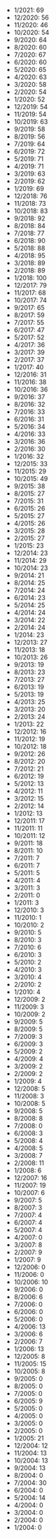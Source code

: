 *  1/2021: 69
*  12/2020: 56
*  11/2020: 46
*  10/2020: 54
*  9/2020: 64
*  8/2020: 60
*  7/2020: 67
*  6/2020: 60
*  5/2020: 65
*  4/2020: 63
*  3/2020: 58
*  2/2020: 54
*  1/2020: 52
*  12/2019: 54
*  11/2019: 54
*  10/2019: 63
*  9/2019: 58
*  8/2019: 56
*  7/2019: 64
*  6/2019: 72
*  5/2019: 71
*  4/2019: 71
*  3/2019: 63
*  2/2019: 62
*  1/2019: 69
*  12/2018: 76
*  11/2018: 73
*  10/2018: 83
*  9/2018: 92
*  8/2018: 84
*  7/2018: 77
*  6/2018: 90
*  5/2018: 88
*  4/2018: 95
*  3/2018: 89
*  2/2018: 89
*  1/2018: 100
*  12/2017: 79
*  11/2017: 68
*  10/2017: 74
*  9/2017: 65
*  8/2017: 59
*  7/2017: 55
*  6/2017: 47
*  5/2017: 52
*  4/2017: 36
*  3/2017: 39
*  2/2017: 37
*  1/2017: 40
*  12/2016: 31
*  11/2016: 38
*  10/2016: 36
*  9/2016: 37
*  8/2016: 32
*  7/2016: 33
*  6/2016: 31
*  5/2016: 34
*  4/2016: 33
*  3/2016: 36
*  2/2016: 30
*  1/2016: 32
*  12/2015: 33
*  11/2015: 29
*  10/2015: 49
*  9/2015: 38
*  8/2015: 27
*  7/2015: 31
*  6/2015: 26
*  5/2015: 27
*  4/2015: 26
*  3/2015: 28
*  2/2015: 27
*  1/2015: 23
*  12/2014: 23
*  11/2014: 29
*  10/2014: 23
*  9/2014: 21
*  8/2014: 25
*  7/2014: 24
*  6/2014: 23
*  5/2014: 25
*  4/2014: 24
*  3/2014: 22
*  2/2014: 24
*  1/2014: 23
*  12/2013: 27
*  11/2013: 18
*  10/2013: 26
*  9/2013: 19
*  8/2013: 23
*  7/2013: 27
*  6/2013: 19
*  5/2013: 19
*  4/2013: 25
*  3/2013: 20
*  2/2013: 24
*  1/2013: 22
*  12/2012: 16
*  11/2012: 19
*  10/2012: 18
*  9/2012: 26
*  8/2012: 20
*  7/2012: 21
*  6/2012: 19
*  5/2012: 13
*  4/2012: 11
*  3/2012: 15
*  2/2012: 14
*  1/2012: 13
*  12/2011: 17
*  11/2011: 11
*  10/2011: 12
*  9/2011: 18
*  8/2011: 10
*  7/2011: 7
*  6/2011: 7
*  5/2011: 5
*  4/2011: 4
*  3/2011: 3
*  2/2011: 0
*  1/2011: 3
*  12/2010: 3
*  11/2010: 1
*  10/2010: 2
*  9/2010: 5
*  8/2010: 3
*  7/2010: 6
*  6/2010: 3
*  5/2010: 2
*  4/2010: 3
*  3/2010: 4
*  2/2010: 2
*  1/2010: 4
*  12/2009: 2
*  11/2009: 3
*  10/2009: 2
*  9/2009: 5
*  8/2009: 5
*  7/2009: 3
*  6/2009: 3
*  5/2009: 2
*  4/2009: 4
*  3/2009: 2
*  2/2009: 2
*  1/2009: 4
*  12/2008: 5
*  11/2008: 3
*  10/2008: 5
*  9/2008: 5
*  8/2008: 8
*  7/2008: 0
*  6/2008: 3
*  5/2008: 4
*  4/2008: 5
*  3/2008: 7
*  2/2008: 11
*  1/2008: 6
*  12/2007: 16
*  11/2007: 19
*  10/2007: 6
*  9/2007: 5
*  8/2007: 3
*  7/2007: 4
*  6/2007: 4
*  5/2007: 4
*  4/2007: 0
*  3/2007: 8
*  2/2007: 9
*  1/2007: 9
*  12/2006: 0
*  11/2006: 0
*  10/2006: 10
*  9/2006: 0
*  8/2006: 6
*  7/2006: 0
*  6/2006: 0
*  5/2006: 0
*  4/2006: 13
*  3/2006: 6
*  2/2006: 7
*  1/2006: 13
*  12/2005: 8
*  11/2005: 15
*  10/2005: 8
*  9/2005: 0
*  8/2005: 0
*  7/2005: 0
*  6/2005: 9
*  5/2005: 0
*  4/2005: 0
*  3/2005: 0
*  2/2005: 0
*  1/2005: 21
*  12/2004: 12
*  11/2004: 13
*  10/2004: 13
*  9/2004: 13
*  8/2004: 0
*  7/2004: 30
*  6/2004: 0
*  5/2004: 14
*  4/2004: 0
*  3/2004: 0
*  2/2004: 0
*  1/2004: 0